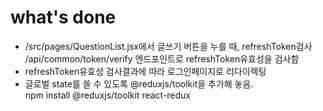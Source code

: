 # what's done
- /src/pages/QuestionList.jsx에서 글쓰기 버튼을 누를 때, refreshToken검사  
  /api/common/token/verify 엔드포인트로 refreshToken유효성을 검사함
- refreshToken유효성 검사결과에 따라 로그인페이지로 리다이렉팅
- 글로벌 state를 쓸 수 있도록 @reduxjs/toolkit을 추가해 놓음.  
  npm install @reduxjs/toolkit react-redux